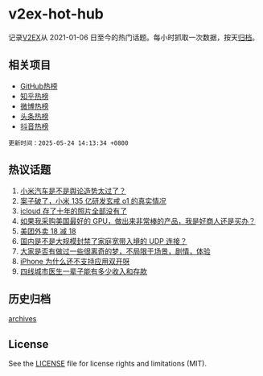 # v2ex-hot-hub

 记录[V2EX](https://www.v2ex.com/)从 2021-01-06 日至今的热门话题。每小时抓取一次数据，按天[归档](archives)。
 
 ## 相关项目

- [GitHub热榜](https://github.com/lonnyzhang423/github-hot-hub)
- [知乎热榜](https://github.com/lonnyzhang423/zhihu-hot-hub)
- [微博热榜](https://github.com/lonnyzhang423/weibo-hot-hub)
- [头条热榜](https://github.com/lonnyzhang423/toutiao-hot-hub)
- [抖音热榜](https://github.com/lonnyzhang423/douyin-hot-hub)


 `更新时间：2025-05-24 14:13:34 +0800`

## 热议话题

1. [小米汽车是不是舆论造势太过了？](https://www.v2ex.com/t/1133883)
1. [案子破了，小米 135 亿研发玄戒 o1 的真实情况](https://www.v2ex.com/t/1133928)
1. [icloud 存了十年的照片全部没有了](https://www.v2ex.com/t/1133848)
1. [如果我采购美国最好的 GPU，做出来非常棒的产品，我是好商人还是买办？](https://www.v2ex.com/t/1133886)
1. [美团外卖 18 减 18](https://www.v2ex.com/t/1133973)
1. [国内是不是大规模封禁了家庭宽带入境的 UDP 连接？](https://www.v2ex.com/t/1133974)
1. [大家是否有做过一些很离奇的梦，不局限于场景，剧情，体验](https://www.v2ex.com/t/1133882)
1. [iPhone 为什么还不支持应用双开呀](https://www.v2ex.com/t/1133859)
1. [四线城市医生一辈子能有多少收入和存款](https://www.v2ex.com/t/1133958)

## 历史归档

[archives](archives)

## License

See the [LICENSE](LICENSE) file for license rights and limitations (MIT).
